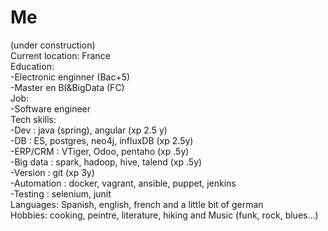 # Me
(under construction)  
Current location: France     
Education:   
-Electronic enginner (Bac+5)  
-Master en BI&BigData (FC)    
Job:   
-Software engineer  
Tech skills:     
-Dev : java (spring), angular (xp 2.5 y)    
-DB :  ES, postgres, neo4j, influxDB (xp 2.5y)      
-ERP/CRM : VTiger, Odoo, pentaho  (xp .5y)    
-Big data : spark, hadoop, hive, talend (xp .5y)        
-Version : git (xp 3y)     
-Automation : docker, vagrant, ansible, puppet, jenkins  
-Testing : selenium, junit  
Languages: Spanish, english, french and a little bit of german    
Hobbies: cooking, peintre, literature, hiking and Music (funk, rock, blues...)   





 
